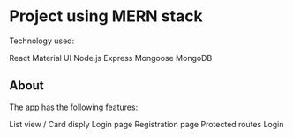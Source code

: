 # Project using MERN stack

Technology used: 
  
  React
  Material UI
  Node.js
  Express
  Mongoose
  MongoDB

## About

The app has the following features:

  List view / Card disply
  Login page
  Registration page
  Protected routes
  Login

